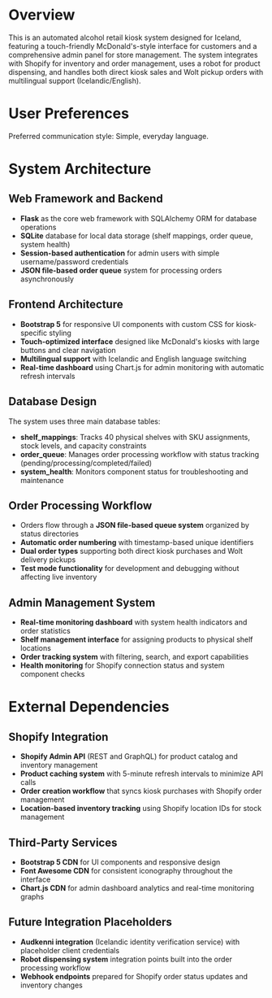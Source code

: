 # Overview

This is an automated alcohol retail kiosk system designed for Iceland, featuring a touch-friendly McDonald's-style interface for customers and a comprehensive admin panel for store management. The system integrates with Shopify for inventory and order management, uses a robot for product dispensing, and handles both direct kiosk sales and Wolt pickup orders with multilingual support (Icelandic/English).

# User Preferences

Preferred communication style: Simple, everyday language.

# System Architecture

## Web Framework and Backend
- **Flask** as the core web framework with SQLAlchemy ORM for database operations
- **SQLite** database for local data storage (shelf mappings, order queue, system health)
- **Session-based authentication** for admin users with simple username/password credentials
- **JSON file-based order queue** system for processing orders asynchronously

## Frontend Architecture
- **Bootstrap 5** for responsive UI components with custom CSS for kiosk-specific styling
- **Touch-optimized interface** designed like McDonald's kiosks with large buttons and clear navigation
- **Multilingual support** with Icelandic and English language switching
- **Real-time dashboard** using Chart.js for admin monitoring with automatic refresh intervals

## Database Design
The system uses three main database tables:
- **shelf_mappings**: Tracks 40 physical shelves with SKU assignments, stock levels, and capacity constraints
- **order_queue**: Manages order processing workflow with status tracking (pending/processing/completed/failed)
- **system_health**: Monitors component status for troubleshooting and maintenance

## Order Processing Workflow
- Orders flow through a **JSON file-based queue system** organized by status directories
- **Automatic order numbering** with timestamp-based unique identifiers
- **Dual order types** supporting both direct kiosk purchases and Wolt delivery pickups
- **Test mode functionality** for development and debugging without affecting live inventory

## Admin Management System
- **Real-time monitoring dashboard** with system health indicators and order statistics
- **Shelf management interface** for assigning products to physical shelf locations
- **Order tracking system** with filtering, search, and export capabilities
- **Health monitoring** for Shopify connection status and system component checks

# External Dependencies

## Shopify Integration
- **Shopify Admin API** (REST and GraphQL) for product catalog and inventory management
- **Product caching system** with 5-minute refresh intervals to minimize API calls
- **Order creation workflow** that syncs kiosk purchases with Shopify order management
- **Location-based inventory tracking** using Shopify location IDs for stock management

## Third-Party Services
- **Bootstrap 5 CDN** for UI components and responsive design
- **Font Awesome CDN** for consistent iconography throughout the interface  
- **Chart.js CDN** for admin dashboard analytics and real-time monitoring graphs

## Future Integration Placeholders
- **Audkenni integration** (Icelandic identity verification service) with placeholder client credentials
- **Robot dispensing system** integration points built into the order processing workflow
- **Webhook endpoints** prepared for Shopify order status updates and inventory changes